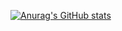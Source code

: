 [![Anurag's GitHub stats](https://github-readme-stats.vercel.app/api?username=RikuAlice01)](https://github.com/anuraghazra/github-readme-stats)

